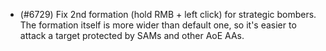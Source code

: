 - (#6729) Fix 2nd formation (hold RMB + left click) for strategic bombers. The formation itself is more wider than default one, so it's easier to attack a target protected by SAMs and other AoE AAs.
